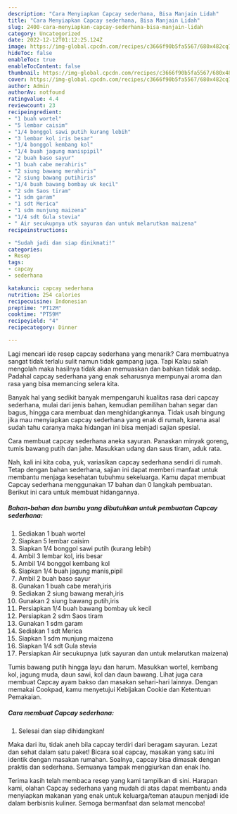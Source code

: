 ```yaml
---
description: "Cara Menyiapkan Capcay sederhana, Bisa Manjain Lidah"
title: "Cara Menyiapkan Capcay sederhana, Bisa Manjain Lidah"
slug: 2400-cara-menyiapkan-capcay-sederhana-bisa-manjain-lidah
category: Uncategorized
date: 2022-12-12T01:12:25.124Z
image: https://img-global.cpcdn.com/recipes/c3666f90b5fa5567/680x482cq70/capcay-sederhana-foto-resep-utama.jpg
hideToc: false
enableToc: true
enableTocContent: false
thumbnail: https://img-global.cpcdn.com/recipes/c3666f90b5fa5567/680x482cq70/capcay-sederhana-foto-resep-utama.jpg
cover: https://img-global.cpcdn.com/recipes/c3666f90b5fa5567/680x482cq70/capcay-sederhana-foto-resep-utama.jpg
author: Admin
authorAv: notfound
ratingvalue: 4.4
reviewcount: 23
recipeingredient:
- "1 buah wortel"
- "5 lembar caisim"
- "1/4 bonggol sawi putih kurang lebih"
- "3 lembar kol iris besar"
- "1/4 bonggol kembang kol"
- "1/4 buah jagung manispipil"
- "2 buah baso sayur"
- "1 buah cabe merahiris"
- "2 siung bawang merahiris"
- "2 siung bawang putihiris"
- "1/4 buah bawang bombay uk kecil"
- "2 sdm Saos tiram"
- "1 sdm garam"
- "1 sdt Merica"
- "1 sdm munjung maizena"
- "1/4 sdt Gula stevia"
- " Air secukupnya utk sayuran dan untuk melarutkan maizena"
recipeinstructions:

- "Sudah jadi dan siap dinikmati!"
categories:
- Resep
tags:
- capcay
- sederhana

katakunci: capcay sederhana 
nutrition: 254 calories
recipecuisine: Indonesian
preptime: "PT12M"
cooktime: "PT59M"
recipeyield: "4"
recipecategory: Dinner

---
```



Lagi mencari ide resep capcay sederhana yang menarik? Cara membuatnya sangat tidak terlalu sulit namun tidak gampang juga. Tapi Kalau salah mengolah maka hasilnya tidak akan memuaskan dan bahkan tidak sedap. Padahal capcay sederhana yang enak seharusnya mempunyai aroma dan rasa yang bisa memancing selera kita.


Banyak hal yang sedikit banyak mempengaruhi kualitas rasa dari capcay sederhana, mulai dari jenis bahan, kemudian pemilihan bahan segar dan bagus, hingga cara membuat dan menghidangkannya. Tidak usah bingung jika mau menyiapkan capcay sederhana yang enak di rumah, karena asal sudah tahu caranya maka hidangan ini bisa menjadi sajian spesial.

Cara membuat capcay sederhana aneka sayuran. Panaskan minyak goreng, tumis bawang putih dan jahe. Masukkan udang dan saus tiram, aduk rata.


Nah, kali ini kita coba, yuk, variasikan capcay sederhana sendiri di rumah. Tetap dengan bahan sederhana, sajian ini dapat memberi manfaat untuk membantu menjaga kesehatan tubuhmu sekeluarga. Kamu dapat membuat Capcay sederhana menggunakan 17 bahan dan 0 langkah pembuatan. Berikut ini cara untuk membuat hidangannya.

<!--inarticleads1-->

##### Bahan-bahan dan bumbu yang dibutuhkan untuk pembuatan Capcay sederhana:

1. Sediakan 1 buah wortel
1. Siapkan 5 lembar caisim
1. Siapkan 1/4 bonggol sawi putih (kurang lebih)
1. Ambil 3 lembar kol, iris besar
1. Ambil 1/4 bonggol kembang kol
1. Siapkan 1/4 buah jagung manis,pipil
1. Ambil 2 buah baso sayur
1. Gunakan 1 buah cabe merah,iris
1. Sediakan 2 siung bawang merah,iris
1. Gunakan 2 siung bawang putih,iris
1. Persiapkan 1/4 buah bawang bombay uk kecil
1. Persiapkan 2 sdm Saos tiram
1. Gunakan 1 sdm garam
1. Sediakan 1 sdt Merica
1. Siapkan 1 sdm munjung maizena
1. Siapkan 1/4 sdt Gula stevia
1. Persiapkan  Air secukupnya (utk sayuran dan untuk melarutkan maizena)


Tumis bawang putih hingga layu dan harum. Masukkan wortel, kembang kol, jagung muda, daun sawi, kol dan daun bawang. Lihat juga cara membuat Capcay ayam bakso dan masakan sehari-hari lainnya. Dengan memakai Cookpad, kamu menyetujui Kebijakan Cookie dan Ketentuan Pemakaian. 

<!--inarticleads2-->

##### Cara membuat Capcay sederhana:


1. Selesai dan siap dihidangkan!

Maka dari itu, tidak aneh bila capcay terdiri dari beragam sayuran. Lezat dan sehat dalam satu paket! Bicara soal capcay, masakan yang satu ini identik dengan masakan rumahan. Soalnya, capcay bisa dimasak dengan praktis dan sederhana. Semuanya tampak menggiurkan dan enak lho. 

Terima kasih telah membaca resep yang kami tampilkan di sini. Harapan kami, olahan Capcay sederhana yang mudah di atas dapat membantu anda menyiapkan makanan yang enak untuk keluarga/teman ataupun menjadi ide dalam berbisnis kuliner. Semoga bermanfaat dan selamat mencoba!
